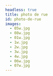```yaml
---
headless: true
title: photo de rue
id: photo-de-rue
images:
  - 05w.jpg
  - 08w.jpg
  - 01w.jpg
  - 1w.jpg
  - 2w.jpg
  - 3w.jpg
  - 4w.jpg
  - 06w.jpg
  - 07w.jpg
---
```


